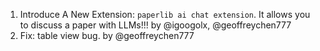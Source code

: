 1. Introduce A New Extension: `paperlib ai chat extension`. It allows you to discuss a paper with LLMs!!! by @igoogolx, @geoffreychen777
2. Fix: table view bug. by @geoffreychen777
